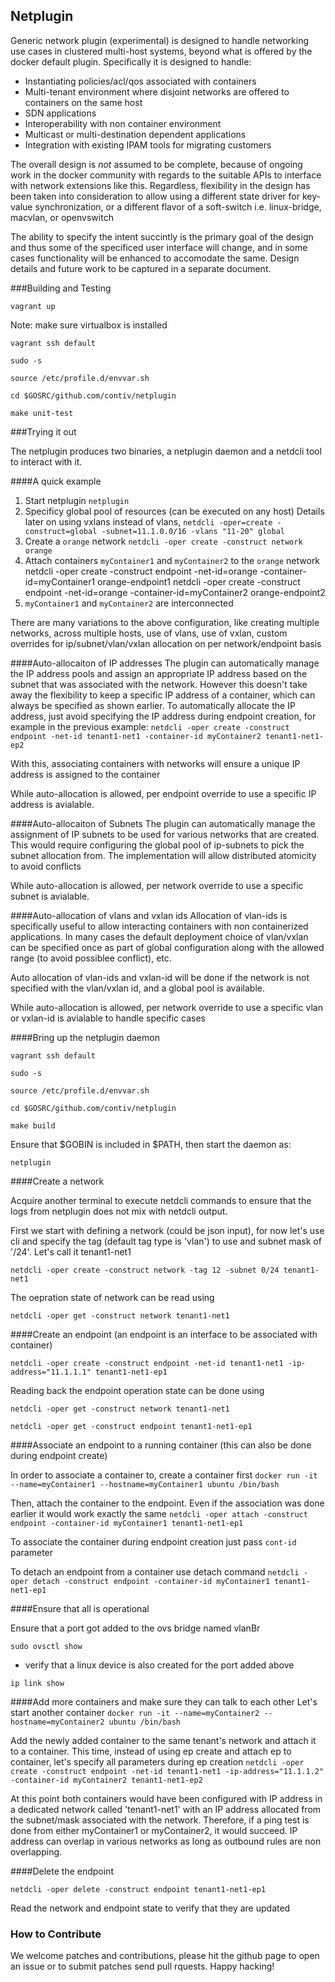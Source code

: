 ## Netplugin

Generic network plugin (experimental) is designed to handle networking use cases in clustered multi-host systems, beyond what is offered by the docker default plugin. Specifically it is designed to handle:
- Instantiating policies/acl/qos associated with containers
- Multi-tenant environment where disjoint networks are offered to containers on the same host
- SDN applications
- Interoperability with non container environment
- Multicast or multi-destination dependent applications
- Integration with existing IPAM tools for migrating customers

The overall design is _not_ assumed to be complete, because of ongoing work in the docker community with regards to the suitable APIs to interface with network extensions like this. Regardless, flexibility in the design has been taken into consideration to allow using a different state driver for key-value synchronization, or a different flavor of a soft-switch i.e. linux-bridge, macvlan, or openvswitch

The ability to specify the intent succintly is the primary goal of the design and thus some of the specificed user interface will change, and in some cases functionality will be enhanced to accomodate the same. Design details and future work to be captured in a separate document.


###Building and Testing

`vagrant up`

Note: make sure virtualbox is installed

`vagrant ssh default`

`sudo -s`

`source /etc/profile.d/envvar.sh`

`cd $GOSRC/github.com/contiv/netplugin`

`make unit-test`

###Trying it out 

The netplugin produces two binaries, a netplugin daemon and a netdcli tool to interact with it.

####A quick example

1. Start netplugin
`netplugin`
2. Specificy global pool of resources (can be executed on any host) Details later on using vxlans instead of vlans, 
`netdcli -oper=create -construct=global -subnet=11.1.0.0/16 -vlans "11-20" global`
3. Create a `orange` network
`netdcli -oper create -construct network orange`
4. Attach containers `myContainer1` and `myContainer2` to the `orange` network
netdcli -oper create -construct endpoint -net-id=orange -container-id=myContainer1 orange-endpoint1
netdcli -oper create -construct endpoint -net-id=orange -container-id=myContainer2 orange-endpoint2
5. `myContainer1` and `myContainer2` are interconnected

There are many variations to the above configuration, like creating multiple networks,
across multiple hosts, use of vlans, use of vxlan, custom overrides for 
ip/subnet/vlan/vxlan allocation on per network/endpoint basis

####Auto-allocaiton of IP addresses
The plugin can automatically manage the IP address pools and assign an appropriate IP address based on the subnet that was associated with the network. However this doesn't take away the flexibility to keep a specific IP address of a container, which can always be specified as shown earlier. To automatically allocate the IP address, just avoid specifying the IP address during endpoint creation, for example in the previous example:
`netdcli -oper create -construct endpoint -net-id tenant1-net1 -container-id myContainer2 tenant1-net1-ep2`

With this, associating containers with networks will ensure a unique IP address is assigned to the container

While auto-allocation is allowed, per endpoint override to use a specific IP address 
is avialable.

####Auto-allocaiton of Subnets
The plugin can automatically manage the assignment of IP subnets to be used for various networks that are created. This would require configuring the global pool of ip-subnets to pick the subnet allocation from. The implementation will allow distributed atomicity to avoid conflicts

While auto-allocation is allowed, per network override to use a specific subnet 
is avialable.

####Auto-allocation of vlans and vxlan ids
Allocation of vlan-ids is specifically useful to allow interacting containers with 
non containerized applications. In many cases the default deployment choice of 
vlan/vxlan can be specified once as part of global configuration along with the 
allowed range (to avoid possiblee conflict), etc.

Auto allocation of vlan-ids and vxlan-id will be done if the network is not specified with the vlan/vxlan id, and a global pool is available.

While auto-allocation is allowed, per network override to use a specific vlan or vxlan-id is avialable to handle specific cases

####Bring up the netplugin daemon

`vagrant ssh default`

`sudo -s`

`source /etc/profile.d/envvar.sh`

`cd $GOSRC/github.com/contiv/netplugin`

`make build`

Ensure that $GOBIN is included in $PATH, then start the daemon as:

`netplugin`

####Create a network

Acquire another terminal to execute netdcli commands to ensure that the logs from netplugin does not mix with netdcli output. 

First we start with defining a network (could be json input), for now let's use cli and specify the tag (default tag type is 'vlan') to use and subnet mask of '/24'. Let's call it tenant1-net1

`netdcli -oper create -construct network -tag 12 -subnet 0/24 tenant1-net1`

The oepration state of network can be read using 

`netdcli -oper get -construct network tenant1-net1`

####Create an endpoint (an endpoint is an interface to be associated with container)

`netdcli -oper create -construct endpoint -net-id tenant1-net1 -ip-address="11.1.1.1" tenant1-net1-ep1`

Reading back the endpoint operation state can be done using

`netdcli -oper get -construct network tenant1-net1`

`netdcli -oper get -construct endpoint tenant1-net1-ep1`

####Associate an endpoint to a running container (this can also be done during endpoint create)

In order to associate a container to, create a container first
`docker run -it --name=myContainer1 --hostname=myContainer1 ubuntu /bin/bash`

Then, attach the container to the endpoint. Even if the association was done earlier it would work exactly the same
`netdcli -oper attach -construct endpoint -container-id myContainer1 tenant1-net1-ep1`

To associate the container during endpoint creation just pass `cont-id` parameter

To detach an endpoint from a container use detach command
`netdcli -oper detach -construct endpoint -container-id myContainer1 tenant1-net1-ep1`

####Ensure that all is operational

Ensure that a port got added to the ovs bridge named vlanBr

`sudo ovsctl show`

- verify that a linux device is also created for the port added above

`ip link show`

####Add more containers and make sure they can talk to each other
Let's start another container
`docker run -it --name=myContainer2 --hostname=myContainer2 ubuntu /bin/bash`

Add the newly added container to the same tenant's network and attach it to a container. This time, instead of using ep create and attach ep to container, let's specify all parameters during ep creation
`netdcli -oper create -construct endpoint -net-id tenant1-net1 -ip-address="11.1.1.2" -container-id myContainer2 tenant1-net1-ep2`

At this point both containers would have been configured with IP address in a dedicated network called 'tenant1-net1' with an IP address allocated from the subnet/mask associated with the network. Therefore, if a ping test is done from either myContainer1 or myContainer2, it would succeed. IP address can overlap in various networks as long as outbound rules are non overlapping.

####Delete the endpoint

`netdcli -oper delete -construct endpoint tenant1-net1-ep1`

Read the network and endpoint state to verify that they are updated

### How to Contribute
We welcome patches and contributions, please hit the github page to open an issue or to submit patches send pull rquests. 
Happy hacking!

